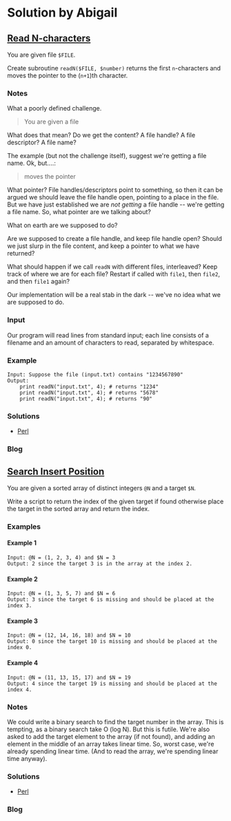 # Solution by Abigail
## [Read N-characters](https://perlweeklychallenge.org/blog/perl-weekly-challenge-098/#TASK1)

You are given file `$FILE`.

Create subroutine `readN($FILE, $number)` returns the first `n`-characters
and moves the pointer to the (`n+1`)th character.

### Notes

What a poorly defined challenge.

> You are given a file

What does that mean? Do we get the content? A file handle?
A file descriptor? A file name?

The example (but not the challenge itself), suggest we're getting
a file name. Ok, but....:

> moves the pointer

What pointer? File handles/descriptors point to something, so
then it can be argued we should leave the file handle open, 
pointing to a place in the file. But we have just established we
are *not getting* a file handle -- we're getting a file name.
So, what pointer are we talking about?

What on earth are we supposed to do?

Are we supposed to create a file handle, and keep file handle open?
Should we just slurp in the file content, and keep a pointer
to what we have returned?

What should happen if we call `readN` with different files, interleaved?
Keep track of where we are for each file? Restart if called with `file1`,
then `file2`, and then `file1` again?

Our implementation will be a real stab in the dark -- we've no idea what
we are supposed to do.

### Input
Our program will read lines from standard input; each line consists
of a filename and an amount of characters to read, separated by whitespace.

### Example
~~~~
Input: Suppose the file (input.txt) contains "1234567890"
Output:
    print readN("input.txt", 4); # returns "1234"
    print readN("input.txt", 4); # returns "5678"
    print readN("input.txt", 4); # returns "90"
~~~~

### Solutions
* [Perl](perl/ch-1.pl)

### Blog


## [Search Insert Position](https://perlweeklychallenge.org/blog/perl-weekly-challenge-098/#TASK2)

You are given a sorted array of distinct integers `@N` and a target `$N`.

Write a script to return the index of the given target if found
otherwise place the target in the sorted array and return the index.

### Examples
#### Example 1
~~~~
Input: @N = (1, 2, 3, 4) and $N = 3
Output: 2 since the target 3 is in the array at the index 2.
~~~~

#### Example 2
~~~~
Input: @N = (1, 3, 5, 7) and $N = 6
Output: 3 since the target 6 is missing and should be placed at the index 3.
~~~~

#### Example 3
~~~~
Input: @N = (12, 14, 16, 18) and $N = 10
Output: 0 since the target 10 is missing and should be placed at the index 0.
~~~~

#### Example 4
~~~~
Input: @N = (11, 13, 15, 17) and $N = 19
Output: 4 since the target 19 is missing and should be placed at the index 4.
~~~~

### Notes
We could write a binary search to find the target number in the
array. This is tempting, as a binary search take O (log N). But
this is futile. We're also asked to add the target element to the
array (if not found), and adding an element in the middle of an
array takes linear time. So, worst case, we're already spending
linear time. (And to read the array, we're spending linear time
anyway).


### Solutions
* [Perl](perl/ch-2.pl)

### Blog
